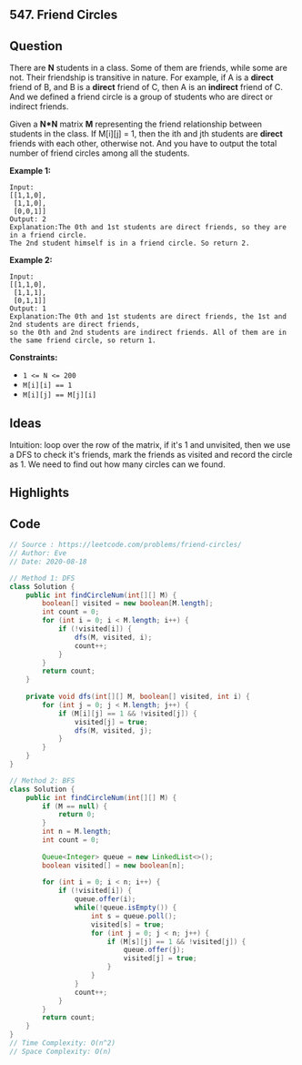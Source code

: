 ## 547. Friend Circles

## Question

There are **N** students in a class. Some of them are friends, while some are not. Their friendship is transitive in nature. For example, if A is a **direct** friend of B, and B is a **direct** friend of C, then A is an **indirect** friend of C. And we defined a friend circle is a group of students who are direct or indirect friends.

Given a **N\*N** matrix **M** representing the friend relationship between students in the class. If M[i][j] = 1, then the ith and jth students are **direct** friends with each other, otherwise not. And you have to output the total number of friend circles among all the students.

**Example 1:**

```
Input: 
[[1,1,0],
 [1,1,0],
 [0,0,1]]
Output: 2
Explanation:The 0th and 1st students are direct friends, so they are in a friend circle. 
The 2nd student himself is in a friend circle. So return 2.
```

 

**Example 2:**

```
Input: 
[[1,1,0],
 [1,1,1],
 [0,1,1]]
Output: 1
Explanation:The 0th and 1st students are direct friends, the 1st and 2nd students are direct friends, 
so the 0th and 2nd students are indirect friends. All of them are in the same friend circle, so return 1.
```

 

**Constraints:**

- `1 <= N <= 200`
- `M[i][i] == 1`
- `M[i][j] == M[j][i]`

## Ideas

Intuition: loop over the row of the matrix, if it's 1 and unvisited, then we use a DFS to check it's friends, mark the friends as visited and record the circle as 1. We need to find out how many circles can we found.

## Highlights

## Code

```java
// Source : https://leetcode.com/problems/friend-circles/
// Author: Eve
// Date: 2020-08-18

// Method 1: DFS
class Solution {
    public int findCircleNum(int[][] M) {
        boolean[] visited = new boolean[M.length];
        int count = 0;
        for (int i = 0; i < M.length; i++) {
            if (!visited[i]) {
                dfs(M, visited, i);
                count++;
            }
        }
        return count;
    }
    
    private void dfs(int[][] M, boolean[] visited, int i) {
        for (int j = 0; j < M.length; j++) {
            if (M[i][j] == 1 && !visited[j]) {
                visited[j] = true;
                dfs(M, visited, j);
            }
        }
    }
}

// Method 2: BFS
class Solution {
    public int findCircleNum(int[][] M) {
        if (M == null) {
            return 0;
        }
        int n = M.length;
        int count = 0;
        
        Queue<Integer> queue = new LinkedList<>();
        boolean visited[] = new boolean[n];
        
        for (int i = 0; i < n; i++) {
            if (!visited[i]) {
                queue.offer(i);
                while(!queue.isEmpty()) {
                    int s = queue.poll();
                    visited[s] = true;
                    for (int j = 0; j < n; j++) {
                        if (M[s][j] == 1 && !visited[j]) {
                            queue.offer(j);
                            visited[j] = true;
                        }
                    }
                }
                count++;
            }
        }
        return count;
    }
}
// Time Complexity: O(n^2)
// Space Complexity: O(n)
```

